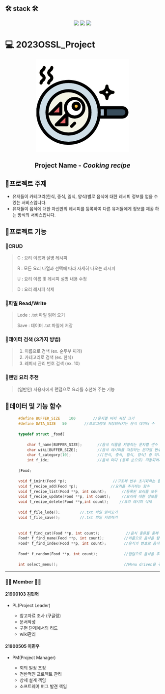 ## 🛠 stack 🛠

<div align="center">
      <img src="https://img.shields.io/badge/C-239DFF?style=flat-square&logo=c&logoColor=white"/>
      <img src="https://img.shields.io/badge/vscode-007ACC?style=flat-square&logo=visualstudiocode&logoColor=white"/>
      <img src="https://img.shields.io/badge/github-181717?style=flat-square&logo=github&logoColor=white"/>
</div>


# 💻 2023OSSL_Project 

<div align="center">
      <img src = "./images/frying-pan (1).png" width="300" height="300"/>
      <h2>Project Name  - <strong><em>Cooking recipe</em></strong></h2>
</div>


## 🥢프로젝트 주제
* 유저들이 카테고리(한식, 중식, 일식, 양식)별로 음식에 대한 레시피 정보를 얻을 수 있는 서비스입니다.
* 유저들이 음식에 대한 자신만의 레시피를 등록하여 다른 유저들에게 정보를 제공 하는 방식의 서비스입니다.  

## 🥢프로젝트 기능

### 🥄CRUD
> C : 요리 이름과 설명 레시피
>
> R : 모든 요리 나열과 선택에 따라 자세히 나오는 레시피
>
> U : 요리 이름 및 레시피 설명 내용 수정
>
> D : 요리 레시피 삭제

### 🥄파일 Read/Write 
> Lode : .txt 파일 읽어 오기
>
> Save : 데이터 .txt 파일에 저장

### 🥄데이터 검색 (3가지 방법)
> 1. 이름으로 검색 (ex. 순두부 찌개)
> 2. 카테고리로 검색 (ex. 한식)
> 3. 레피시 관리 번호 검색 (ex. 10)

### 🥄랜덤 요리 추천
> (일반인) 사용자에게 랜덤으로 요리를 추천해 주는 기능

## 🥢데이터 및 기능 함수

```c
      #define BUFFER_SIZE    100        //문자열 버퍼 저장 크기
      #define DATA_SIZE   50        //프로그램에 저장되어지는 음식 데이터 수

      typedef struct _food{

          char f_name[BUFFER_SIZE];       //음식 이름을 저장하는 문자열 변수
          char wiki[BUFFER_SIZE];         //음식 레시피를 저장하는 문자열 변수
          char f_category[10];            //[한식, 중식, 일식, 양식] 중 하나의 음식 종류를 저장하는 문자열 변수
          int f_idx;                      //음식 마다 (등록 순으로) 저장되어지는 자숫자

      }Food;

      void f_inint(Food *p);                     //구조체 변수 초기화하는 함수
      void f_recipe_add(Food *p);               //요리를 추가하는 함수
      void f_recipe_list(Food **p, int count);       //등록된 요리를 모두 출력하는 함수
      void f_recipe_update(Food **p, int count);     //요리에 대한 정보를 수정하는
      void f_recipe_delete(Food **p,int count);     //요리 레시피 삭제

      void f_file_lode();         //.txt 파일 읽어오기
      void f_file_save();         //.txt 파일 저장하기


      void f_find_cat(Food **p, int count);            //음식 종류를 통해 음식을 탐색해주는 함수
      Food* f_find_name(Food **p, int count);         //이름으로 음식을 탐색하는 함수
      Food* f_find_index(Food **p, int count);        //음식의 번호로 음식을 탐색하는 함수

      Food* f_random(Food **p, int count);            //랜덤으로 음식을 추천해주는 함수

      int select_menu();                              //Menu driven을 구현하는 함수
```
 
    
_____________________________
### 🧑‍🍳 Member 👩‍🍳
#### 21900103 김민혁
* PL(Project Leader)

  * 참고자료 조사 (구글링)
  * 문서작성
  * 구현 단계에서의 리드
  * wiki관리

#### 21900505 이민우 
* PM(Project Manager) 


  * 회의 일정 조정
  * 전반적인 프로젝트 관리
  * 상세 설계 책임
  * 소프트웨어 버그 발견 책임
